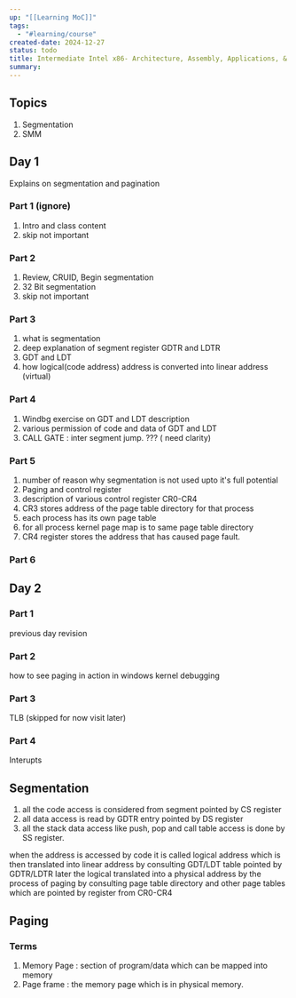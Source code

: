 ```yaml
---
up: "[[Learning MoC]]"
tags:
  - "#learning/course"
created-date: 2024-12-27
status: todo
title: Intermediate Intel x86- Architecture, Assembly, Applications, & Alliteration
summary:
---
```


## Topics

1.  Segmentation
2.  SMM

## Day 1

Explains on segmentation and pagination

### Part 1 (ignore)
1.  Intro and class content
2.  skip not important

### Part 2
1.  Review, CRUID, Begin segmentation
2.  32 Bit segmentation
3.  skip not important

### Part 3
1.  what is segmentation
2.  deep explanation of segment register GDTR and LDTR
3.  GDT and LDT
4.  how logical(code address) address is converted into linear address (virtual)

### Part 4
1.  Windbg exercise on GDT and LDT description
2.  various permission of code and data of GDT and LDT
3.  CALL GATE : inter segment jump. ??? ( need clarity)

### Part 5
1.  number of reason why segmentation is not used upto it's full potential
2.  Paging and control register
3.  description of various control register CR0-CR4
4.  CR3 stores address of the page table directory for that process
5.  each process has its own page table
6.  for all process kernel page map is to same page table directory
7.  CR4 register stores the address that has caused page fault.

### Part 6

## Day 2

### Part 1

previous day revision

### Part 2

how to see paging in action in windows kernel debugging

### Part 3

TLB (skipped for now visit later)

### Part 4

Interupts

## Segmentation

1.  all the code access is considered from segment pointed by CS register
2.  all data access is read by GDTR entry pointed by DS register
3.  all the stack data access like push, pop and call table access is done by SS register.

when the address is accessed by code it is called logical address which is then translated into linear address by consulting GDT/LDT table pointed by GDTR/LDTR later the logical translated into a physical address by the process of paging by consulting page table directory and other page tables which are pointed by register from CR0-CR4

## Paging

### Terms

1.  Memory Page : section of program/data which can be mapped into memory
2.  Page frame : the memory page which is in physical memory.